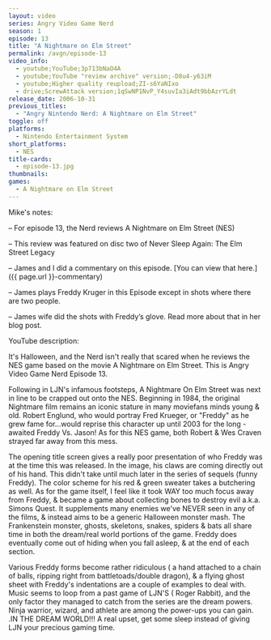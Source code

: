 ```yaml
---
layout: video
series: Angry Video Game Nerd
season: 1
episode: 13
title: "A Nightmare on Elm Street"
permalink: /avgn/episode-13
video_info:
  - youtube;YouTube;3p713bNaO4A
  - youtube;YouTube "review archive" version;-D8u4-y63iM
  - youtube;Higher quality reupload;ZI-s6YaNIxo
  - drive;ScrewAttack version;1qSwNP1NvP_Y4suvIa3iAdt9bbAzrYLdt
release_date: 2006-10-31
previous_titles:
  - "Angry Nintendo Nerd: A Nightmare on Elm Street"
toggle: off
platforms:
  - Nintendo Entertainment System
short_platforms:
  - NES
title-cards:
  - episode-13.jpg
thumbnails:
games:
  - A Nightmare on Elm Street
---
```


<p class="mikes-notes">Mike's notes:</p>

– For episode 13, the Nerd reviews A Nightmare on Elm Street (NES)

– This review was featured on disc two of Never Sleep Again: The Elm Street Legacy

– James and I did a commentary on this episode. [You can view that here.]({{ page.url }}-commentary)

– James plays Freddy Kruger in this Episode except in shots where there are two people.

– James wife did the shots with Freddy’s glove. Read more about that in her blog post.

<p class="yt-description">YouTube description:</p>

It's Halloween, and the Nerd isn't really that scared when he reviews the NES game based on the movie A Nightmare on Elm Street. This is Angry Video Game Nerd Episode 13. 


Following in LJN's infamous footsteps, A Nightmare On Elm Street was next in line to be crapped out onto the NES. Beginning in 1984, the original Nightmare film remains an iconic stature in many moviefans minds young & old. Robert Englund, who would portray Fred Krueger, or "Freddy" as he grew fame for...would reprise this character up until 2003 for the long - awaited Freddy Vs. Jason! As for this NES game, both Robert & Wes Craven strayed far away from this mess.

The opening title screen gives a really poor presentation of who Freddy was at the time this was released. In the image, his claws are coming directly  out of his hand. This didn't take until much later in the series of sequels (funny Freddy). The color scheme for his red & green sweater takes a butchering as well.
As for the game itself, I feel like it took WAY too much focus away from Freddy, & became a game about collecting bones to destroy evil a.k.a. Simons Quest. It supplements many enemies we've NEVER seen in any of the films, & instead aims to be a generic Halloween monster mash. The Frankenstein monster, ghosts, skeletons, snakes, spiders & bats all share time in both the dream/real world portions of the game. 
Freddy does eventually come out of hiding when you fall asleep, & at the end of each section. 

 Various Freddy forms become rather ridiculous ( a hand attached to a chain of balls, ripping right from battletoads/double dragon), & a flying ghost sheet with Freddy's indentations  are a couple of examples to deal with. Music seems to loop from a past game of LJN'S ( Roger Rabbit), and the only factor they managed to catch from the series are the dream powers.  Ninja warrior,  wizard, and athlete are among the power-ups you can gain. .IN THE DREAM WORLD!!! A real upset, get some sleep instead of giving LJN your precious gaming time.
